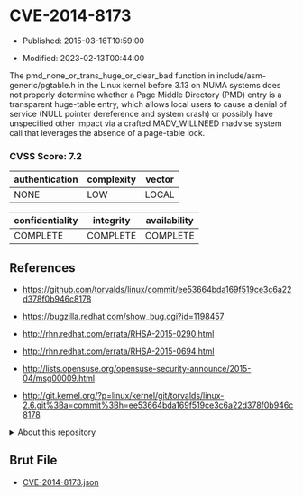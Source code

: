 # CVE-2014-8173

- Published: 2015-03-16T10:59:00

- Modified: 2023-02-13T00:44:00

The pmd_none_or_trans_huge_or_clear_bad function in include/asm-generic/pgtable.h in the Linux kernel before 3.13 on NUMA systems does not properly determine whether a Page Middle Directory (PMD) entry is a transparent huge-table entry, which allows local users to cause a denial of service (NULL pointer dereference and system crash) or possibly have unspecified other impact via a crafted MADV_WILLNEED madvise system call that leverages the absence of a page-table lock.

### CVSS Score: **7.2**

| authentication | complexity | vector |
| --- | --- | --- |
| NONE | LOW | LOCAL |

| confidentiality | integrity | availability |
| --- | --- | --- |
| COMPLETE | COMPLETE | COMPLETE |

## References

* https://github.com/torvalds/linux/commit/ee53664bda169f519ce3c6a22d378f0b946c8178

* https://bugzilla.redhat.com/show_bug.cgi?id=1198457

* http://rhn.redhat.com/errata/RHSA-2015-0290.html

* http://rhn.redhat.com/errata/RHSA-2015-0694.html

* http://lists.opensuse.org/opensuse-security-announce/2015-04/msg00009.html

* http://git.kernel.org/?p=linux/kernel/git/torvalds/linux-2.6.git%3Ba=commit%3Bh=ee53664bda169f519ce3c6a22d378f0b946c8178

<details>
<summary>About this repository</summary> 

  This repository is part of the project [Live Hack CVE](https://github.com/Live-Hack-CVE). Main website can be found [www.live-hack.org](https://www.live-hack.org) 
  
  Made by [Sn0wAlice](https://github.com/Sn0wAlice) for the people that care about security and need to have a feed of the latest CVEs. Hope you enjoy it, don't forget to star the repo and follow me on [Twitter](https://twitter.com/Sn0wAlice) and [Github](https://github.com/Sn0wAlice). And that is my [personnal website](https://www.alice-snow.me/)

  - [Home Page](https://github.com/Live-Hack-CVE)
  - [Framework](https://github.com/Live-Hack-CVE/cve-framework)
  - [CVE database](https://github.com/Live-Hack-CVE/full_database)
  - [Changelog](https://github.com/Live-Hack-CVE/Changelog)
</details>

## Brut File

* [CVE-2014-8173.json](https://raw.githubusercontent.com/Live-Hack-CVE/full_database/main/cves/2014/CVE-2014-8173.json)

